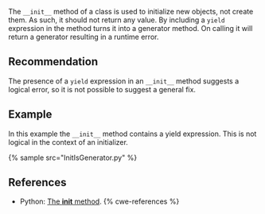 The `__init__` method of a class is used to initialize new objects, not create them. As such, it should not return any value. By including a `yield` expression in the method turns it into a generator method. On calling it will return a generator resulting in a runtime error.


## Recommendation
The presence of a `yield` expression in an `__init__` method suggests a logical error, so it is not possible to suggest a general fix.


## Example
In this example the `__init__` method contains a yield expression. This is not logical in the context of an initializer.

{% sample src="InitIsGenerator.py" %}

## References
* Python: [The __init__ method](http://docs.python.org/2.7/reference/datamodel.html#object.__init__).
{% cwe-references %}

